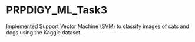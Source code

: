 # PRPDIGY_ML_Task3
Implemented Support Vector Machine (SVM) to classify images of cats and dogs using the Kaggle dataset.
